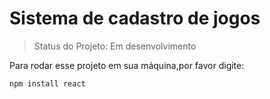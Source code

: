 <h1> Sistema de cadastro de jogos </h1>


> Status do Projeto: Em desenvolvimento

Para rodar esse projeto em sua máquina,por favor digite:
```
npm install react

```
